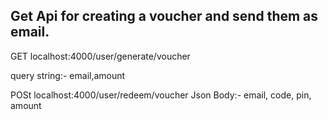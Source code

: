 ## Get Api for creating a voucher and send them as email.

GET localhost:4000/user/generate/voucher

query string:- email,amount

POSt localhost:4000/user/redeem/voucher
Json Body:-
	email,
	code,
	pin,
	amount

